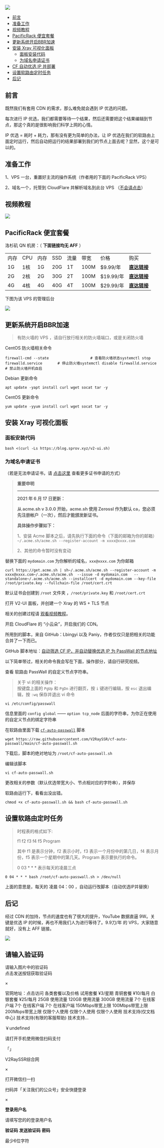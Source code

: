 [![](https://v2rayssr.com/indexpic/mn-banner.png)](https://v2rayssr.com/dbwp)

-   [前言](https://v2rayssr.com/cf-auto-passwall.html#%E5%89%8D%E8%A8%80 "前言")
-   [准备工作](https://v2rayssr.com/cf-auto-passwall.html#%E5%87%86%E5%A4%87%E5%B7%A5%E4%BD%9C "准备工作")
-   [视频教程](https://v2rayssr.com/cf-auto-passwall.html#%E8%A7%86%E9%A2%91%E6%95%99%E7%A8%8B "视频教程")
-   [PacificRack 便宜套餐](https://v2rayssr.com/cf-auto-passwall.html#PacificRack_%E4%BE%BF%E5%AE%9C%E5%A5%97%E9%A4%90 "PacificRack 便宜套餐")
-   [更新系统开启BBR加速](https://v2rayssr.com/cf-auto-passwall.html#%E6%9B%B4%E6%96%B0%E7%B3%BB%E7%BB%9F%E5%BC%80%E5%90%AFBBR%E5%8A%A0%E9%80%9F "更新系统开启BBR加速")
-   [安装 Xray 可视化面板](https://v2rayssr.com/cf-auto-passwall.html#%E5%AE%89%E8%A3%85_Xray_%E5%8F%AF%E8%A7%86%E5%8C%96%E9%9D%A2%E6%9D%BF "安装 Xray 可视化面板")
    -   [面板安装代码](https://v2rayssr.com/cf-auto-passwall.html#%E9%9D%A2%E6%9D%BF%E5%AE%89%E8%A3%85%E4%BB%A3%E7%A0%81 "面板安装代码")
    -   [为域名申请证书](https://v2rayssr.com/cf-auto-passwall.html#%E4%B8%BA%E5%9F%9F%E5%90%8D%E7%94%B3%E8%AF%B7%E8%AF%81%E4%B9%A6 "为域名申请证书")
-   [CF 自动优选 IP 并部署](https://v2rayssr.com/cf-auto-passwall.html#CF_%E8%87%AA%E5%8A%A8%E4%BC%98%E9%80%89_IP_%E5%B9%B6%E9%83%A8%E7%BD%B2 "CF 自动优选 IP 并部署")
-   [设置软路由定时任务](https://v2rayssr.com/cf-auto-passwall.html#%E8%AE%BE%E7%BD%AE%E8%BD%AF%E8%B7%AF%E7%94%B1%E5%AE%9A%E6%97%B6%E4%BB%BB%E5%8A%A1 "设置软路由定时任务")
-   [后记](https://v2rayssr.com/cf-auto-passwall.html#%E5%90%8E%E8%AE%B0 "后记")

## 前言

既然我们有套用 CDN 的需求，那么难免就会遇到 IP 优选的问题。

每次进行 IP 优选，我们都需要等待一个结果，然后还需要把这个结果编辑到节点，那这个真的是很影响我们科学上网的心情。

IP 优选 = 耗时 + 耗力，那有没有更为简单的办法，让 IP 优选在我们的软路由上面定时运行，然后自动把运行的结果部署到我们的节点上面去呢？显然，这个是可以的。

## 准备工作

1、VPS 一台，重置好主流的操作系统（作者用的下面的 PacificRack VPS）

2、域名一个，托管到 CloudFlare 并解析域名到此台 VPS （[不会请点击](https://v2rayssr.com/yumingreg.html)）

## 视频教程

[![](https://v2rayssr.com/wp-content/uploads/2021/06/1-2.png)](https://v2rayssr.com/go?url=https://youtu.be/WzRHi9f9QKg)

## PacificRack 便宜套餐

洛杉矶 QN 机房：（ **下面链接均无 AFF** ）

<table><tbody><tr><td>内存</td><td>CPU</td><td>内存</td><td>SSD</td><td>流量</td><td>带宽</td><td>价格</td><td>购买</td></tr><tr><td>1G</td><td>1核</td><td>1G</td><td>20G</td><td>1T</td><td>100M</td><td>$9.99/年</td><td><a href="https://v2rayssr.com/go?url=https://pacificrack.com/portal/cart.php?a=confproduct&amp;i=0" target="_blank" rel="noopener"><strong>直达链接</strong></a></td></tr><tr><td>2G</td><td>2核</td><td>2G</td><td>30G</td><td>2T</td><td>100M</td><td>$19.99/年</td><td><a href="https://v2rayssr.com/go?url=https://pacificrack.com/portal/cart.php?a=confproduct&amp;i=1" target="_blank" rel="noopener"><strong>直达链接</strong></a></td></tr><tr><td>4G</td><td>4核</td><td>4G</td><td>40G</td><td>4T</td><td>100M</td><td>$29.99/年</td><td><a href="https://v2rayssr.com/go?url=https://pacificrack.com/portal/cart.php?a=confproduct&amp;i=2" target="_blank" rel="noopener"><strong>直达链接</strong></a></td></tr></tbody></table>

下图为该 VPS 的管理后台

![](https://v2rayssr.com/wp-content/uploads/2021/06/%E6%88%AA%E5%B1%8F2021-06-06-08.48.23.png)

## 更新系统开启BBR加速

> 有防火墙的 VPS ，请自行放行相关的防火墙端口，或是关闭防火墙

CentOS 防火墙相关命令

```
firewall-cmd --state                   # 查看防火墙状态systemctl stop firewalld.service       # 停止防火墙systemctl disable firewalld.service    # 禁止防火墙开机自启
```

Debian 更新命令

```
apt update -yapt install curl wget socat tar -y
```

CentOS 更新命令

```
yum update -yyum install curl wget socat tar -y
```

## 安装 Xray 可视化面板

### 面板安装代码

```
bash <(curl -Ls https://blog.sprov.xyz/v2-ui.sh)
```

### 为域名申请证书

（若是无法申请证书，请 [点击这里](https://v2rayssr.com/ssl.html) 查看更多证书申请的方式）

> **重要申明**
> 
> ___
> 
> **2021 年 6 月 17 日更新：**
> 
> **从 acme.sh v 3.0.0 开始，acme.sh 使用 Zerossl 作为默认 ca，您必须先注册帐户（一次），然后才能颁发新证书。**
> 
> **具体操作步骤如下：**
> 
> 1、安装 Acme 脚本之后，请先执行下面的命令（下面的邮箱为你的邮箱）  
> `~/.acme.sh/acme.sh --register-account -m xxxx@xxxx.com`
> 
> 2、其他的命令暂时没有变动

替换下面的 `mydomain.com` 为你解析的域名，`xxx@xxxx.com` 为你邮箱

```
curl https://get.acme.sh | sh~/.acme.sh/acme.sh --register-account -m xxxx@xxxx.com~/.acme.sh/acme.sh  --issue -d mydomain.com   --standalone~/.acme.sh/acme.sh --installcert -d mydomain.com --key-file /root/private.key --fullchain-file /root/cert.crt
```

默认证书会创建到 `/root` 文件夹 ，`/root/private.key` 和 `/root/cert.crt`

打开 V2-UI 面板，并创建一个 Xray 的 WS + TLS 节点

相关的创建过程请 [观看视频教程](https://v2rayssr.com/go?url=https://youtu.be/WzRHi9f9QKg)。

开启 CloudFlare 的 “小云朵”，开启我们的 CDN。

所用到的脚本，来自 GitHub：Lbingyi 以及 Paniy，作者仅仅只是把相关的功能合并了一下而已。

GitHub 脚本地址：[自动筛选 CF IP，并自动替换优选 IP 为 PassWall 的节点地址](https://v2rayssr.com/go?url=https://github.com/V2RaySSR/cf-auto-passwall)

以下简单带过，相关的命令我会写在下面，操作部分，请自行研究视频。

查看 软路由 PassWall 的自定义节点字符串。

> 关于 vi 的相关操作：  
> 按键盘上面的 `PgUp` 和 `PgDn` 进行翻页，按 `i` 键进行编辑，按 `esc` 退出编辑，按 `:wq` 保存并退出 vi 命令

```
vi /etc/config/passwall 
```

信息里面的 `config global` —— `option tcp_node` 后面的字符串，为你正在使用的自定义节点的绑定字符串

在软路由里面下载 [`cf-auto-passwall`](https://v2rayssr.com/go?url=https://raw.githubusercontent.com/V2RaySSR/cf-auto-passwall/main/cf-auto-passwall.sh) 脚本

```
wget https://raw.githubusercontent.com/V2RaySSR/cf-auto-passwall/main/cf-auto-passwall.sh
```

下载后，脚本的绝对地址为 `/root/cf-auto-passwall.sh`

编辑该脚本

```
vi cf-auto-passwall.sh
```

更改相关的参数（默认优选带宽大小、节点相对应的字符串），并保存

软路由运行下，看看出没出错。

```
chmod +x cf-auto-passwall.sh && bash cf-auto-passwall.sh
```

## 设置软路由定时任务

> 时程表的格式如下:
> 
> f1 f2 f3 f4 f5 Program
> 
> 其中 f1 是表示分钟，f2 表示小时，f3 表示一个月份中的第几日，f4 表示月份，f5 表示一个星期中的第几天。Program 表示要执行的命令。
> 
> 0 03 \* \* \* 表示每天的凌晨三点

```
0 04 * * * bash /root/cf-auto-passwall.sh > /dev/null
```

上面的意思是，每天的 凌晨 04：00 ，自动运行改脚本（自动优选IP并替换）

## 后记

经过 CDN 的加持，节点的速度也有了很大的提升，YouTube 数据直逼 9W。关键是优选 IP 的时候，再也不用我们人为进行等待了。9.9刀/年 的 VPS，大家随意就好，没有上 AFF 链接。

![](https://v2rayssr.com/wp-content/uploads/2021/06/1-1.png)

## 请输入验证码

请输入图片中的验证码  
点击发送按钮获取验证码

×

官网地址：点击访问 各类套餐以及价格 试用套餐 ¥3/星期 青铜套餐 ¥10/每月 白银套餐 ¥25/每月 25GB 使用流量 120GB 使用流量 300GB 使用流量 7个 在线客户端 7个 在线客户端 7个 在线客户端 150Mbps带宽上限 100Mbps带宽上限 200Mbps带宽上限 仅限个人使用 仅限个人使用 仅限个人使用 技术支持(仅文档中心) 技术支持(有限的客服帮助) 技术支持…

￥undefined

请打开手机使用微信扫码支付

「」

V2RaySSR综合网

×

打开微信扫一扫

扫码并「关注我们的公众号」安全快捷登录

×

**登录用户名**

请填写您的的登录用户名

**验证码** **发送验证码** **密码**

最少6位字符